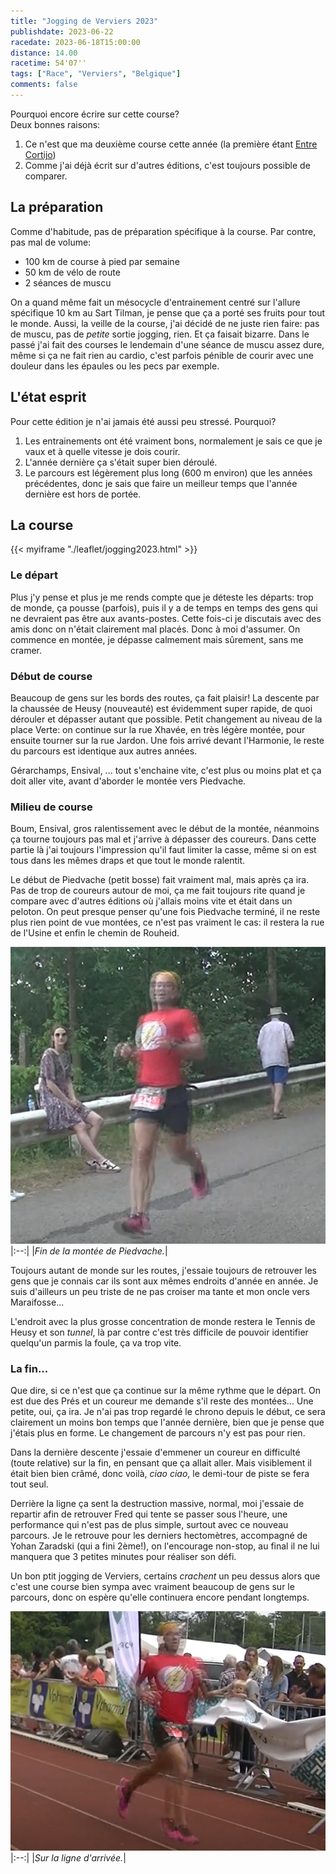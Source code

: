 ```yaml
---
title: "Jogging de Verviers 2023"
publishdate: 2023-06-22
racedate: 2023-06-18T15:00:00
distance: 14.00
racetime: 54'07''
tags: ["Race", "Verviers", "Belgique"]
comments: false
---
```


Pourquoi encore écrire sur cette course?    
Deux bonnes raisons:
1. Ce n'est que ma deuxième course cette année (la première étant [Entre Cortijo](../20230422_entrecortijos/))
2. Comme j'ai déjà écrit sur d'autres éditions, c'est toujours possible de comparer.

## La préparation

Comme d'habitude, pas de préparation spécifique à la course. Par contre, pas mal de volume:
- 100 km de course à pied par semaine
- 50 km de vélo de route
- 2 séances de muscu

On a quand même fait un mésocycle d'entrainement centré sur l'allure spécifique 10 km au Sart Tilman, je pense que ça a porté ses fruits pour tout le monde. Aussi, la veille de la course, j'ai décidé de ne juste rien faire: pas de muscu, pas de _petite_ sortie jogging, rien. Et ça faisait bizarre. Dans le passé j'ai fait des courses le lendemain d'une séance de muscu assez dure, même si ça ne fait rien au cardio, c'est parfois pénible de courir avec une douleur dans les épaules ou les pecs par exemple.


## L'état esprit

Pour cette édition je n'ai jamais été aussi peu stressé. Pourquoi?
1. Les entrainements ont été vraiment bons, normalement je sais ce que je vaux et à quelle vitesse je dois courir.
2. L'année dernière ça s'était super bien déroulé.
3. Le parcours est légèrement plus long (600 m environ) que les années précédentes, donc je sais que faire un meilleur temps que l'année dernière est hors de portée.

## La course

{{< myiframe "./leaflet/jogging2023.html" >}}

### Le départ

Plus j'y pense et plus je me rends compte que je déteste les départs: trop de monde, ça pousse (parfois), puis il y a de temps en temps des gens qui ne devraient pas être aux avants-postes. Cette fois-ci je discutais avec des amis donc on n'était clairement mal placés. Donc à moi d'assumer. On commence en montée, je dépasse calmement mais sûrement, sans me cramer.

### Début de course

Beaucoup de gens sur les bords des routes, ça fait plaisir! La descente par la chaussée de Heusy (nouveauté) est évidemment super rapide, de quoi dérouler et dépasser autant que possible. Petit changement au niveau de la place Verte: on continue sur la rue Xhavée, en très légère montée, pour ensuite tourner sur la rue Jardon. Une fois arrivé devant l'Harmonie, le reste du parcours est identique aux autres années.

Gérarchamps, Ensival, ... tout s'enchaine vite, c'est plus ou moins plat et ça doit aller vite, avant d'aborder le montée vers Piedvache.

### Milieu de course

Boum, Ensival, gros ralentissement avec le début de la montée, néanmoins ça tourne toujours pas mal et j'arrive à dépasser des coureurs. Dans cette partie là j'ai toujours l'impression qu'il faut limiter la casse, même si on est tous dans les mêmes draps et que tout le monde ralentit. 

Le début de Piedvache (petit bosse) fait vraiment mal, mais après ça ira. Pas de trop de coureurs autour de moi, ça me fait toujours rite quand je compare avec d'autres éditions où j'allais moins vite et était dans un peloton. On peut presque penser qu'une fois Piedvache terminé, il ne reste plus rien point de vue montées, ce n'est pas vraiment le cas: il restera la rue de l'Usine et enfin le chemin de Rouheid.

![Jogg Verviers](./images/joggingVerviers01.png)
|:--:|
|_Fin de la montée de Piedvache._|

Toujours autant de monde sur les routes, j'essaie toujours de retrouver les gens que je connais car ils sont aux mêmes endroits d'année en année. Je suis d'ailleurs un peu triste de ne pas croiser ma tante et mon oncle vers Maraifosse... 

L'endroit avec la plus grosse concentration de monde restera le Tennis de Heusy et son _tunnel_, là par contre c'est très difficile de pouvoir identifier quelqu'un parmis la foule, ça va trop vite.

### La fin...

Que dire, si ce n'est que ça continue sur la même rythme que le départ. On est due des Prés et un coureur me demande s'il reste des montées... Une petite, oui, ça ira. Je n'ai pas trop regardé le chrono depuis le début, ce sera clairement un moins bon temps que l'année dernière, bien que je pense que j'étais plus en forme. Le changement de parcours n'y est pas pour rien.

Dans la dernière descente j'essaie d'emmener un coureur en difficulté (toute relative) sur la fin, en pensant que ça allait aller. Mais visiblement il était bien bien crâmé, donc voilà, _ciao ciao_, le demi-tour de piste se fera tout seul. 

Derrière la ligne ça sent la destruction massive, normal, moi j'essaie de repartir afin de retrouver Fred qui tente se passer sous l'heure, une performance qui n'est pas de plus simple, surtout avec ce nouveau parcours. Je le retrouve pour les derniers hectomètres, accompagné de Yohan Zaradski (qui a fini 2ème!), on l'encourage non-stop, au final il ne lui manquera que 3 petites minutes pour réaliser son défi.

Un bon ptit jogging de Verviers, certains _crachent_ un peu dessus alors que c'est une course bien sympa avec vraiment beaucoup de gens sur le parcours, donc on espère qu'elle continuera encore pendant longtemps.

![Jogg Verviers](./images/joggingVerviers02.png)
|:--:|
|_Sur la ligne d'arrivée._|